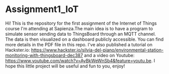 # Assignment1_IoT

Hi! This is the repository for the first assignment of the Internet of Things course I'm attending at Sapienza.The main idea is to have a program to simulate sensor sending data to ThingsBoard through an MQTT channel. The data is then visualized on a dashboard publicly accessible.
You can find more details in the PDF file in this repo. I've also published a tutorial on Hackster.io: https://www.hackster.io/silvia-del-piano/environmental-station-monitoring-with-thingsboard-dec387 and a video on Youtube: https://www.youtube.com/watch?v=AyBkWeWnSb4&feature=youtu.be.
I hope this little project will be useful and fun to you, enjoy!
